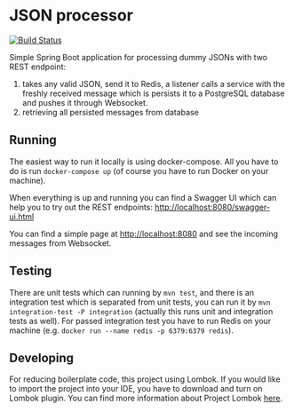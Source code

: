 JSON processor
================

[![Build Status](https://travis-ci.org/kkocsis/JsonProcessor.svg?branch=master)](https://travis-ci.org/kkocsis/JsonProcessor)

Simple Spring Boot application for processing dummy JSONs with two REST endpoint:
 1. takes any valid JSON, send it to Redis, a listener calls a service with the freshly received message which is persists it to a PostgreSQL database and pushes it through Websocket. 
 2. retrieving  all persisted messages from database
 
## Running
The easiest way to run it locally is using docker-compose.
All you have to do is run `docker-compose up` (of course you have to run Docker on your machine).

When everything is up and running you can find a Swagger UI which can help you to try out the REST endpoints: [http://localhost:8080/swagger-ui.html](http://localhost:8080/swagger-ui.html)

You can find a simple page at [http://localhost:8080](http://localhost:8080) and see the incoming messages from Websocket.

## Testing
There are unit tests which can running by `mvn test`, and there is an integration test which is separated from unit tests, you can run it by `mvn integration-test -P integration` (actually this runs unit and integration tests as well).
For passed integration test you have to run Redis on your machine (e.g. `docker run --name redis -p 6379:6379 redis`).

## Developing
For reducing boilerplate code, this project using Lombok. If you would like to import the project into your IDE, you have to download and turn on Lombok plugin.
You can find more information about Project Lombok [here](https://projectlombok.org/).
